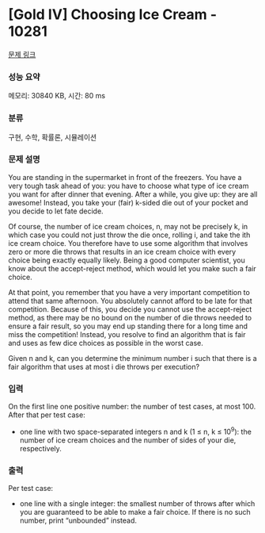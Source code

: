 # [Gold IV] Choosing Ice Cream - 10281 

[문제 링크](https://www.acmicpc.net/problem/10281) 

### 성능 요약

메모리: 30840 KB, 시간: 80 ms

### 분류

구현, 수학, 확률론, 시뮬레이션

### 문제 설명

<p>You are standing in the supermarket in front of the freezers. You have a very tough task ahead of you: you have to choose what type of ice cream you want for after dinner that evening. After a while, you give up: they are all awesome! Instead, you take your (fair) k-sided die out of your pocket and you decide to let fate decide.</p>

<p>Of course, the number of ice cream choices, n, may not be precisely k, in which case you could not just throw the die once, rolling i, and take the ith ice cream choice. You therefore have to use some algorithm that involves zero or more die throws that results in an ice cream choice with every choice being exactly equally likely. Being a good computer scientist, you know about the accept-reject method, which would let you make such a fair choice.</p>

<p>At that point, you remember that you have a very important competition to attend that same afternoon. You absolutely cannot afford to be late for that competition. Because of this, you decide you cannot use the accept-reject method, as there may be no bound on the number of die throws needed to ensure a fair result, so you may end up standing there for a long time and miss the competition! Instead, you resolve to find an algorithm that is fair and uses as few dice choices as possible in the worst case.</p>

<p>Given n and k, can you determine the minimum number i such that there is a fair algorithm that uses at most i die throws per execution?</p>

### 입력 

 <p>On the first line one positive number: the number of test cases, at most 100. After that per test case:</p>

<ul>
	<li>one line with two space-separated integers n and k (1 ≤ n, k ≤ 10<sup>9</sup>): the number of ice cream choices and the number of sides of your die, respectively.</li>
</ul>

### 출력 

 <p>Per test case:</p>

<ul>
	<li>one line with a single integer: the smallest number of throws after which you are guaranteed to be able to make a fair choice. If there is no such number, print “unbounded” instead.</li>
</ul>

